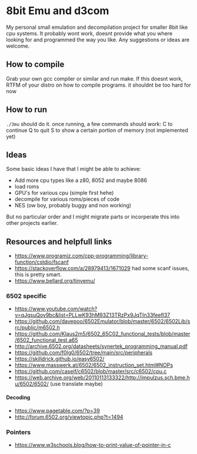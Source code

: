 # 8bit Emu and d3com

My personal small emulation and decompilation project for smaller 8bit like cpu systems.
It probably wont work, doesnt provide what you where looking for and programmed the way you like.
Any suggestions or ideas are welcome.

## How to compile

Grab your own gcc compiler or similar and run make. If this doesnt work, RTFM of your distro on how to compile programs.
it shouldnt be too hard for now

## How to run

``./3mu`` should do it.
once running, a few commands should work:
C to continue
Q to quit
S to show a certain portion of memory (not implemented yet)

## Ideas

Some basic ideas I have that I might be able to achieve:

* Add more cpu types like a z80, 8052 and maybe 8086
* load roms
* GPU's for various cpu (simple first hehe)
* decompile for various roms/pieces of code
* NES (ow boy, probably buggy and non working)

But no particular order and I might migrate parts or incorperate this into other projects earlier.

## Resources and helpfull links

* <https://www.programiz.com/cpp-programming/library-function/cstdio/fscanf>
* <https://stackoverflow.com/a/28979413/1671029> had some scanf issues, this is pretty smart.
* <https://www.bellard.org/tinyemu/>

### 6502 specific

* <https://www.youtube.com/watch?v=qJgsuQoy9bc&list=PLLwK93hM93Z13TRzPx9JqTIn33feefl37>
* <https://github.com/davepoo/6502Emulator/blob/master/6502/6502Lib/src/public/m6502.h>
* <https://github.com/Klaus2m5/6502_65C02_functional_tests/blob/master/6502_functional_test.a65>
* <http://archive.6502.org/datasheets/synertek_programming_manual.pdf>
* <https://github.com/f0lg0/6502/tree/main/src/peripherals>
* <https://skilldrick.github.io/easy6502/>
* <https://www.masswerk.at/6502/6502_instruction_set.html#NOPs>
* <https://github.com/caseif/c6502/blob/master/src/c6502/cpu.c>
* <https://web.archive.org/web/20110113133322/http://impulzus.sch.bme.hu/6502/6502/> (use translate maybe)

#### Decoding

* <https://www.pagetable.com/?p=39>
* <http://forum.6502.org/viewtopic.php?t=1494>

### Pointers

* <https://www.w3schools.blog/how-to-print-value-of-pointer-in-c>

